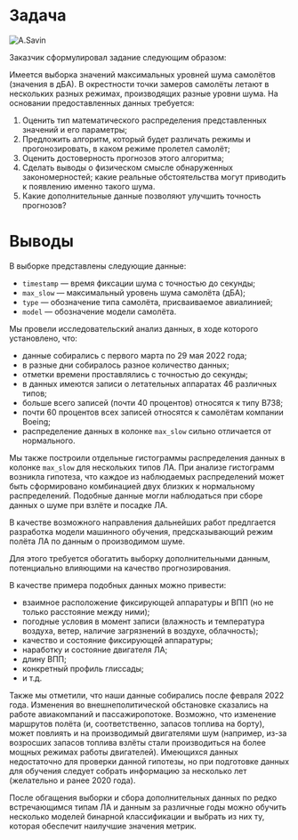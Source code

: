 # Задача

![](https://upload.wikimedia.org/wikipedia/commons/thumb/c/ce/Clou_TXL_aircraft_05.jpg/640px-Clou_TXL_aircraft_05.jpg "A.Savin")

Заказчик сформулировал задание следующим образом:

Имеется выборка значений максимальных уровней шума самолётов (значения в дБА). В окрестности точки замеров самолёты летают в нескольких разных режимах, производящих разные уровни шума. На основании предоставленных данных требуется:

1. Оценить тип математического распределения представленных значений и его параметры;
2. Предложить алгоритм, который будет различать режимы и прогонозировать, в каком режиме пролетел самолёт;
3. Оценить достоверность прогнозов этого алгоритма;
4. Сделать выводы о физическом смысле обнаруженных закономерностей; какие реальные обстоятельства могут приводить к появлению именно такого шума.
5. Какие дополнительные данные позволяют улучшить точность прогнозов?

# Выводы

В выборке представлены следующие данные:
* `timestamp` — время фиксации шума с точностью до секунды;
* `max_slow` — максимальный уровень шума самолёта (дБА);
* `type` — обозначение типа самолёта, присваиваемое авиалинией;
* `model` — обозначение модели самолёта.

Мы провели исследовательский анализ данных, в ходе которого установлено, что:

* данные собирались с первого марта по 29 мая 2022 года;
* в разные дни собиралось разное количество данных;
* отметки времени проставлялись с точностью до секунды;
* в данных имеются записи о летательных аппаратах 46 различных типов;
* больше всего записей (почти 40 процентов) относятся к типу B738;
* почти 60 процентов всех записей относятся к самолётам компании Boeing;
* распределение данных в колонке `max_slow` сильно отличается от нормального.

Мы также построили отдельные гистограммы распределения данных в колонке `max_slow` для нескольких типов ЛА. При анализе гистограмм возникла гипотеза, что каждое из наблюдаемых распределений может быть сформировано комбинацией двух близких к нормальному распределений. Подобные данные могли наблюдаться при сборе данных о шуме при взлёте и посадке ЛА.

В качестве возможного направления дальнейших работ предлгается разработка модели машинного обучения, предсказывающий режим полёта ЛА по данным о производимом шуме.

Для этого требуется обогатить выборку дополнительными данным, потенциально влияющими на качество прогнозирования.

В качестве примера подобных данных можно привести:

* взаимное расположение фиксирующей аппаратуры и ВПП (но не только расстояние между ними);
* погодные условия в момент записи (влажность и температура воздуха, ветер, наличие загрязнений в воздухе, облачность);
* качество и состояние фиксирующей аппаратуры;
* наработку и состояние двигателя ЛА;
* длину ВПП;
* конкретный профиль глиссады;
* и т.д.

Также мы отметили, что наши данные собирались после февраля 2022 года. Изменения во внешнеполитической обстановке сказались на работе авиакомпаний и пассажиропотоке. Возможно, что изменение маршрутов полёта (и, соответственно, запасов топлива на борту), может повлиять и на производимый двигателями шум (например, из-за возросших запасов топлива взлёты стали производиться на более мощных режимах работы двигателей). Имеющихся данных недостаточно для проверки данной гипотезы, но при подготовке данных для обучения следует собрать информацию за несколько лет (желательно и ранее 2020 года). 

После обгащения выборки и сбора дополнительных данных по редко встречающимся типам ЛА и данным за различные годы можно обучить несколько моделей бинарной классификации и выбрать из них ту, которая обеспечит наилучшие значения метрик.
